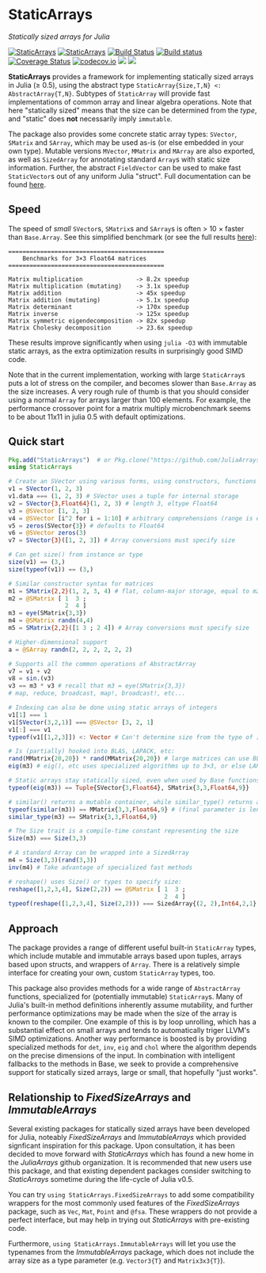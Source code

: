 # StaticArrays

*Statically sized arrays for Julia*

[![StaticArrays](http://pkg.julialang.org/badges/StaticArrays_0.5.svg)](http://pkg.julialang.org/?pkg=StaticArrays)
[![StaticArrays](http://pkg.julialang.org/badges/StaticArrays_0.6.svg)](http://pkg.julialang.org/detail/StaticArrays)
[![Build Status](https://travis-ci.org/JuliaArrays/StaticArrays.jl.svg?branch=master)](https://travis-ci.org/JuliaArrays/StaticArrays.jl)
[![Build status](https://ci.appveyor.com/api/projects/status/xabgh1yhsjxlp30d?svg=true)](https://ci.appveyor.com/project/JuliaArrays/staticarrays-jl)
[![Coverage Status](https://coveralls.io/repos/github/JuliaArrays/StaticArrays.jl/badge.svg?branch=master)](https://coveralls.io/github/JuliaArrays/StaticArrays.jl?branch=master)
[![codecov.io](http://codecov.io/github/JuliaArrays/StaticArrays.jl/coverage.svg?branch=master)](http://codecov.io/github/JuliaArrays/StaticArrays.jl?branch=master)
[![](https://img.shields.io/badge/docs-latest-blue.svg)](https://JuliaArrays.github.io/StaticArrays.jl/latest)
[![](https://img.shields.io/badge/docs-stable-blue.svg)](https://JuliaArrays.github.io/StaticArrays.jl/stable)

**StaticArrays** provides a framework for implementing statically sized arrays
in Julia (≥ 0.5), using the abstract type `StaticArray{Size,T,N} <: AbstractArray{T,N}`.
Subtypes of `StaticArray` will provide fast implementations of common array and
linear algebra operations. Note that here "statically sized" means that the
size can be determined from the *type*, and "static" does **not** necessarily
imply `immutable`.

The package also provides some concrete static array types: `SVector`, `SMatrix`
and `SArray`, which may be used as-is (or else embedded in your own type).
Mutable versions `MVector`, `MMatrix` and `MArray` are also exported, as well
as `SizedArray` for annotating standard `Array`s with static size information.
Further, the abstract `FieldVector` can be used to make fast `StaticVector`s
out of any uniform Julia "struct".
Full documentation can be found [here](https://JuliaArrays.github.io/StaticArrays.jl/stable/).

## Speed

The speed of *small* `SVector`s, `SMatrix`s and `SArray`s is often > 10 × faster
than `Base.Array`. See this simplified benchmark (or see the full results [here](https://github.com/andyferris/StaticArrays.jl/blob/master/perf/bench10.txt)):

```
============================================
    Benchmarks for 3×3 Float64 matrices
============================================

Matrix multiplication               -> 8.2x speedup
Matrix multiplication (mutating)    -> 3.1x speedup
Matrix addition                     -> 45x speedup
Matrix addition (mutating)          -> 5.1x speedup
Matrix determinant                  -> 170x speedup
Matrix inverse                      -> 125x speedup
Matrix symmetric eigendecomposition -> 82x speedup
Matrix Cholesky decomposition       -> 23.6x speedup
```

These results improve significantly when using `julia -O3` with immutable static
arrays, as the extra optimization results in surprisingly good SIMD code.

Note that in the current implementation, working with large `StaticArray`s puts a
lot of stress on the compiler, and becomes slower than `Base.Array` as the size
increases.  A very rough rule of thumb is that you should consider using a
normal `Array` for arrays larger than 100 elements. For example, the performance
crossover point for a matrix multiply microbenchmark seems to be about 11x11 in
julia 0.5 with default optimizations.


## Quick start

```julia
Pkg.add("StaticArrays")  # or Pkg.clone("https://github.com/JuliaArrays/StaticArrays.jl")
using StaticArrays

# Create an SVector using various forms, using constructors, functions or macros
v1 = SVector(1, 2, 3)
v1.data === (1, 2, 3) # SVector uses a tuple for internal storage
v2 = SVector{3,Float64}(1, 2, 3) # length 3, eltype Float64
v3 = @SVector [1, 2, 3]
v4 = @SVector [i^2 for i = 1:10] # arbitrary comprehensions (range is evaluated at global scope)
v5 = zeros(SVector{3}) # defaults to Float64
v6 = @SVector zeros(3)
v7 = SVector{3}([1, 2, 3]) # Array conversions must specify size

# Can get size() from instance or type
size(v1) == (3,)
size(typeof(v1)) == (3,)

# Similar constructor syntax for matrices
m1 = SMatrix{2,2}(1, 2, 3, 4) # flat, column-major storage, equal to m2:
m2 = @SMatrix [ 1  3 ;
                2  4 ]
m3 = eye(SMatrix{3,3})
m4 = @SMatrix randn(4,4)
m5 = SMatrix{2,2}([1 3 ; 2 4]) # Array conversions must specify size

# Higher-dimensional support
a = @SArray randn(2, 2, 2, 2, 2, 2)

# Supports all the common operations of AbstractArray
v7 = v1 + v2
v8 = sin.(v3)
v3 == m3 * v3 # recall that m3 = eye(SMatrix{3,3})
# map, reduce, broadcast, map!, broadcast!, etc...

# Indexing can also be done using static arrays of integers
v1[1] === 1
v1[SVector(3,2,1)] === @SVector [3, 2, 1]
v1[:] === v1
typeof(v1[[1,2,3]]) <: Vector # Can't determine size from the type of [1,2,3]

# Is (partially) hooked into BLAS, LAPACK, etc:
rand(MMatrix{20,20}) * rand(MMatrix{20,20}) # large matrices can use BLAS
eig(m3) # eig(), etc uses specialized algorithms up to 3×3, or else LAPACK

# Static arrays stay statically sized, even when used by Base functions, etc:
typeof(eig(m3)) == Tuple{SVector{3,Float64}, SMatrix{3,3,Float64,9}}

# similar() returns a mutable container, while similar_type() returns a constructor:
typeof(similar(m3)) == MMatrix{3,3,Float64,9} # (final parameter is length = 9)
similar_type(m3) == SMatrix{3,3,Float64,9}

# The Size trait is a compile-time constant representing the size
Size(m3) === Size(3,3)

# A standard Array can be wrapped into a SizedArray
m4 = Size(3,3)(rand(3,3))
inv(m4) # Take advantage of specialized fast methods

# reshape() uses Size() or types to specify size:
reshape([1,2,3,4], Size(2,2)) == @SMatrix [ 1  3 ;
                                            2  4 ]
typeof(reshape([1,2,3,4], Size(2,2))) === SizedArray{(2, 2),Int64,2,1}

```

## Approach

The package provides a range of different useful built-in `StaticArray` types,
which include mutable and immutable arrays based upon tuples, arrays based upon
structs, and wrappers of `Array`. There is a relatively simple interface for
creating your own, custom `StaticArray` types, too.

This package also provides methods for a wide range of `AbstractArray` functions,
specialized for (potentially immutable) `StaticArray`s. Many of Julia's
built-in method definitions inherently assume mutability, and further
performance optimizations may be made when the size of the array is known to the
compiler. One example of this is by loop unrolling, which has a substantial
effect on small arrays and tends to automatically triger LLVM's SIMD
optimizations. Another way performance is boosted is by providing specialized
methods for `det`, `inv`, `eig` and `chol` where the algorithm depends on the
precise dimensions of the input. In combination with intelligent fallbacks to
the methods in Base, we seek to provide a comprehensive support for statically
sized arrays, large or small, that hopefully "just works".

## Relationship to *FixedSizeArrays* and *ImmutableArrays*

Several existing packages for statically sized arrays have been developed for
Julia, noteably *FixedSizeArrays* and *ImmutableArrays* which provided signficant
inspiration for this package. Upon consultation, it has been decided to move
forward with *StaticArrays* which has found a new home in the *JuliaArrays*
github organization. It is recommended that new users use this package, and
that existing dependent packages consider switching to *StaticArrays* sometime
during the life-cycle of Julia v0.5.

You can try `using StaticArrays.FixedSizeArrays` to add some compatibility
wrappers for the most commonly used features of the *FixedSizeArrays* package,
such as `Vec`, `Mat`, `Point` and `@fsa`. These wrappers do not provide a
perfect interface, but may help in trying out *StaticArrays* with pre-existing
code.

Furthermore, `using StaticArrays.ImmutableArrays` will let you use the typenames
from the *ImmutableArrays* package, which does not include the array size as a
type parameter (e.g. `Vector3{T}` and `Matrix3x3{T}`).

